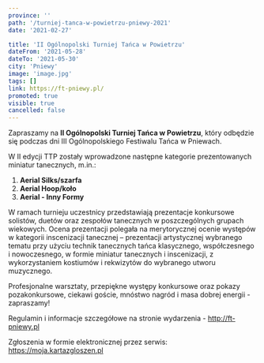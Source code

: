```yaml
---
province: ''
path: '/turniej-tanca-w-powietrzu-pniewy-2021'
date: '2021-02-27'

title: 'II Ogólnopolski Turniej Tańca w Powietrzu'
dateFrom: '2021-05-28'
dateTo: '2021-05-30'
city: 'Pniewy'
image: 'image.jpg'
tags: []
link: https://ft-pniewy.pl/
promoted: true
visible: true
cancelled: false
---
```

Zapraszamy na **II Ogólnopolski Turniej Tańca w Powietrzu**, który odbędzie się podczas dni III Ogólnopolskiego Festiwalu Tańca w Pniewach.

W II edycji TTP zostały wprowadzone następne kategorie prezentowanych miniatur tanecznych, m.in.:
1. **Aerial Silks/szarfa**
2. **Aerial Hoop/koło**
3. **Aerial - Inny Formy**

W ramach turnieju uczestnicy przedstawiają prezentacje konkursowe solistów, duetów oraz zespołów tanecznych w poszczególnych grupach wiekowych. Ocena prezentacji polegała na merytorycznej ocenie występów w kategorii inscenizacji tanecznej – prezentacji artystycznej wybranego tematu przy użyciu technik tanecznych tańca klasycznego, współczesnego i nowoczesnego, w formie miniatur tanecznych i inscenizacji, z wykorzystaniem kostiumów i rekwizytów do wybranego utworu muzycznego.

Profesjonalne warsztaty, przepiękne występy konkursowe oraz pokazy pozakonkursowe, ciekawi goście, mnóstwo nagród i masa dobrej energii - zapraszamy!

Regulamin i informacje szczegółowe na stronie wydarzenia - http://ft-pniewy.pl 

Zgłoszenia w formie elektronicznej przez serwis: https://moja.kartazgloszen.pl
